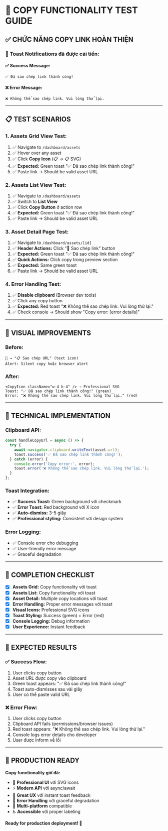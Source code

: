 # 🧪 **COPY FUNCTIONALITY TEST GUIDE**

## ✅ **CHỨC NĂNG COPY LINK HOÀN THIỆN**

### 🎯 **Toast Notifications đã được cải tiến:**

#### **✅ Success Message:**
```
✅ Đã sao chép link thành công!
```

#### **❌ Error Message:**
```
❌ Không thể sao chép link. Vui lòng thử lại.
```

---

## 📋 **TEST SCENARIOS**

### **1. Assets Grid View Test:**
1. ✅ Navigate to `/dashboard/assets`
2. ✅ Hover over any asset
3. ✅ Click **Copy Icon** (📋 → 📋 SVG)
4. ✅ **Expected:** Green toast "✅ Đã sao chép link thành công!"
5. ✅ Paste link → Should be valid asset URL

### **2. Assets List View Test:**
1. ✅ Navigate to `/dashboard/assets`
2. ✅ Switch to **List View**
3. ✅ Click **Copy Button** ở action row
4. ✅ **Expected:** Green toast "✅ Đã sao chép link thành công!"
5. ✅ Paste link → Should be valid asset URL

### **3. Asset Detail Page Test:**
1. ✅ Navigate to `/dashboard/assets/[id]`
2. ✅ **Header Actions:** Click "🔗 Sao chép link" button
3. ✅ **Expected:** Green toast "✅ Đã sao chép link thành công!"
4. ✅ **Quick Actions:** Click copy trong preview section
5. ✅ **Expected:** Same green toast
6. ✅ Paste link → Should be valid asset URL

### **4. Error Handling Test:**
1. ✅ **Disable clipboard** (Browser dev tools)
2. ✅ Click any copy button
3. ✅ **Expected:** Red toast "❌ Không thể sao chép link. Vui lòng thử lại."
4. ✅ Check console → Should show "Copy error: [error details]"

---

## 🎨 **VISUAL IMPROVEMENTS**

### **Before:**
```
🔗 → "📋 Sao chép URL" (text icon)
Alert: Silent copy hoặc browser alert
```

### **After:**
```
<CopyIcon className="w-4 h-4" /> → Professional SVG
Toast: "✅ Đã sao chép link thành công!" (green)
Error: "❌ Không thể sao chép link. Vui lòng thử lại." (red)
```

---

## 🚀 **TECHNICAL IMPLEMENTATION**

### **Clipboard API:**
```typescript
const handleCopyUrl = async () => {
  try {
    await navigator.clipboard.writeText(asset.url);
    toast.success('✅ Đã sao chép link thành công!');
  } catch (error) {
    console.error('Copy error:', error);
    toast.error('❌ Không thể sao chép link. Vui lòng thử lại.');
  }
};
```

### **Toast Integration:**
- ✅ **Success Toast:** Green background với checkmark
- ✅ **Error Toast:** Red background với X icon  
- ✅ **Auto-dismiss:** 3-5 giây
- ✅ **Professional styling:** Consistent với design system

### **Error Logging:**
- ✅ Console error cho debugging
- ✅ User-friendly error message
- ✅ Graceful degradation

---

## 🎊 **COMPLETION CHECKLIST**

- [x] **Assets Grid:** Copy functionality với toast
- [x] **Assets List:** Copy functionality với toast  
- [x] **Asset Detail:** Multiple copy locations với toast
- [x] **Error Handling:** Proper error messages với toast
- [x] **Visual Icons:** Professional SVG icons
- [x] **Toast Styling:** Success (green) + Error (red)
- [x] **Console Logging:** Debug information
- [x] **User Experience:** Instant feedback

---

## 🎯 **EXPECTED RESULTS**

### **✅ Success Flow:**
1. User clicks copy button
2. Asset URL được copy vào clipboard  
3. Green toast appears: "✅ Đã sao chép link thành công!"
4. Toast auto-dismisses sau vài giây
5. User có thể paste valid URL

### **❌ Error Flow:**
1. User clicks copy button  
2. Clipboard API fails (permissions/browser issues)
3. Red toast appears: "❌ Không thể sao chép link. Vui lòng thử lại."
4. Console logs error details cho developer
5. User được inform về lỗi

---

## 🚀 **PRODUCTION READY**

**Copy functionality giờ đã:**
- 🎨 **Professional UI** với SVG icons
- ⚡ **Modern API** với async/await
- 🎯 **Great UX** với instant toast feedback  
- 🔧 **Error Handling** với graceful degradation
- 📱 **Multi-platform** compatible
- ♿ **Accessible** với proper labeling

**Ready for production deployment! 🎉**
